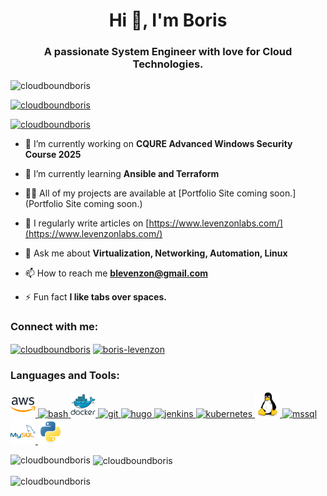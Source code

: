 <h1 align="center">Hi 👋, I'm Boris</h1>
<h3 align="center">A passionate System Engineer with love for Cloud Technologies.</h3>

<p align="left"> <img src="https://komarev.com/ghpvc/?username=cloudboundboris&label=Profile%20views&color=0e75b6&style=flat" alt="cloudboundboris" /> </p>

<p align="left"> <a href="https://github.com/ryo-ma/github-profile-trophy"><img src="https://github-profile-trophy.vercel.app/?username=cloudboundboris" alt="cloudboundboris" /></a> </p>

<p align="left"> <a href="https://twitter.com/cloudboundboris" target="blank"><img src="https://img.shields.io/twitter/follow/cloudboundboris?logo=twitter&style=for-the-badge" alt="cloudboundboris" /></a> </p>

- 🔭 I’m currently working on **CQURE Advanced Windows Security Course 2025**

- 🌱 I’m currently learning **Ansible and Terraform**

- 👨‍💻 All of my projects are available at [Portfolio Site coming soon.](Portfolio Site coming soon.)

- 📝 I regularly write articles on [https://www.levenzonlabs.com/](https://www.levenzonlabs.com/)

- 💬 Ask me about **Virtualization, Networking, Automation, Linux**

- 📫 How to reach me **blevenzon@gmail.com**

- ⚡ Fun fact **I like tabs over spaces.**

<h3 align="left">Connect with me:</h3>
<p align="left">
<a href="https://twitter.com/cloudboundboris" target="blank"><img align="center" src="https://raw.githubusercontent.com/rahuldkjain/github-profile-readme-generator/master/src/images/icons/Social/twitter.svg" alt="cloudboundboris" height="30" width="40" /></a>
<a href="https://linkedin.com/in/boris-levenzon" target="blank"><img align="center" src="https://raw.githubusercontent.com/rahuldkjain/github-profile-readme-generator/master/src/images/icons/Social/linked-in-alt.svg" alt="boris-levenzon" height="30" width="40" /></a>
</p>

<h3 align="left">Languages and Tools:</h3>
<p align="left"> <a href="https://aws.amazon.com" target="_blank" rel="noreferrer"> <img src="https://raw.githubusercontent.com/devicons/devicon/master/icons/amazonwebservices/amazonwebservices-original-wordmark.svg" alt="aws" width="40" height="40"/> </a> <a href="https://www.gnu.org/software/bash/" target="_blank" rel="noreferrer"> <img src="https://www.vectorlogo.zone/logos/gnu_bash/gnu_bash-icon.svg" alt="bash" width="40" height="40"/> </a> <a href="https://www.docker.com/" target="_blank" rel="noreferrer"> <img src="https://raw.githubusercontent.com/devicons/devicon/master/icons/docker/docker-original-wordmark.svg" alt="docker" width="40" height="40"/> </a> <a href="https://git-scm.com/" target="_blank" rel="noreferrer"> <img src="https://www.vectorlogo.zone/logos/git-scm/git-scm-icon.svg" alt="git" width="40" height="40"/> </a> <a href="https://gohugo.io/" target="_blank" rel="noreferrer"> <img src="https://api.iconify.design/logos-hugo.svg" alt="hugo" width="40" height="40"/> </a> <a href="https://www.jenkins.io" target="_blank" rel="noreferrer"> <img src="https://www.vectorlogo.zone/logos/jenkins/jenkins-icon.svg" alt="jenkins" width="40" height="40"/> </a> <a href="https://kubernetes.io" target="_blank" rel="noreferrer"> <img src="https://www.vectorlogo.zone/logos/kubernetes/kubernetes-icon.svg" alt="kubernetes" width="40" height="40"/> </a> <a href="https://www.linux.org/" target="_blank" rel="noreferrer"> <img src="https://raw.githubusercontent.com/devicons/devicon/master/icons/linux/linux-original.svg" alt="linux" width="40" height="40"/> </a> <a href="https://www.microsoft.com/en-us/sql-server" target="_blank" rel="noreferrer"> <img src="https://www.svgrepo.com/show/303229/microsoft-sql-server-logo.svg" alt="mssql" width="40" height="40"/> </a> <a href="https://www.mysql.com/" target="_blank" rel="noreferrer"> <img src="https://raw.githubusercontent.com/devicons/devicon/master/icons/mysql/mysql-original-wordmark.svg" alt="mysql" width="40" height="40"/> </a> <a href="https://www.python.org" target="_blank" rel="noreferrer"> <img src="https://raw.githubusercontent.com/devicons/devicon/master/icons/python/python-original.svg" alt="python" width="40" height="40"/> </a> </p>

<p><img align="left" src="https://github-readme-stats.vercel.app/api/top-langs?username=cloudboundboris&show_icons=true&locale=en&layout=compact" alt="cloudboundboris" /></p>

<p>&nbsp;<img align="center" src="https://github-readme-stats.vercel.app/api?username=cloudboundboris&show_icons=true&locale=en" alt="cloudboundboris" /></p>

<p><img align="center" src="https://github-readme-streak-stats.herokuapp.com/?user=cloudboundboris&" alt="cloudboundboris" /></p>
